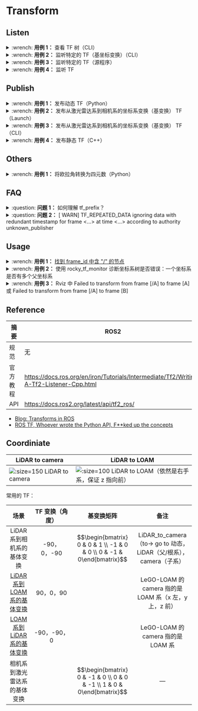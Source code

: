 # Transform

## Listen

<details>
    <summary>:wrench: <b>用例 1：</b>
        查看 TF 树（CLI）
    </summary>

```bash
# >>> 安装依赖 >>>
(ROS1) $ sudo apt install ros-${ROS_DISTRO}-tf2-tools
(ROS2) $ sudo apt install ros-${ROS_DISTRO}-rqt-tf-tree

# >>> 查看TF树（动态查看）>>>
(ROS1) $ rosrun rqt_tf_tree rqt_tf_tree
(ROS2) $ ros2 run rqt_tf_tree rqt_tf_tree

# >>> 生成相关的 PFD 文件（静态查看）>>>
(ROS1) $ rosrun tf2_tools view_frames.py
(ROS2) $ ros2 run tf2_tools view_frames
```

</details>

<details>
    <summary>:wrench: <b>用例 2：</b>
        监听特定的 TF（基坐标变换）（CLI）
    </summary>

```bash
# tf_echo <source_frame> <target_frame>  # 监听source->target的坐标变换（基坐标变换）
(ROS1) $ rosrun tf tf_echo /lidar /camera

# At time 0.000
# - Translation: [0.000, 0.000, 1.000]
# - Rotation: in Quaternion [-0.500, 0.500, -0.500, 0.500]
#            in RPY (radian) [-1.571, -0.000, -1.571]
#            in RPY (degree) [-90.000, -0.000, -90.000]

(ROS2) $ ros2 run tf2_ros tf2_echo <source_frame> <target_frame>

# - Translation: [-0.030, -0.030, 0.020]
# - Rotation: in Quaternion [-0.477, 0.476, -0.532, 0.512]
# - Rotation: in RPY (radian) [-1.480, -0.020, -1.590]
# - Rotation: in RPY (degree) [-84.798, -1.146, -91.100]

# 对应的launch文档如下：
# <node pkg="tf2_ros" exec="static_transform_publisher" name="lidar_2_camera" args="-0.03 -0.03  0.02 -1.59 -0.02 -1.48 lidar camera" />
```

![](https://natsu-akatsuki.oss-cn-guangzhou.aliyuncs.com/img/image-20220312101457181.png ':size=700')


</details>

<details>
    <summary>:wrench: <b>用例 3：</b>
        监听特定的 TF（源程序）
    </summary>

<!-- tabs:start -->

#### **ROS1(C++)**

```cpp
#include <ros/ros.h>
#include <geometry_msgs/TransformStamped.h>
#include <geometry_msgs/Twist.h>

#include <tf2_ros/transform_listener.h>

tf2_ros::Buffer tfBuffer;
tf2_ros::TransformListener tfListener(tfBuffer); // 不能赋值，只能初始化

ros::Rate rate(10.0);
while (node.ok()){
	geometry_msgs::TransformStamped transformStamped;
    try{
        transformStamped = tfBuffer.lookupTransform(toFrameRel, fromFrameRel, ros::Time(0));
    }
    catch (tf2::TransformException &ex) {
    ROS_WARN("%s",ex.what());
    ros::Duration(1.0).sleep();
    continue;
    }

    geometry_msgs::Twist vel_msg;

    vel_msg.angular.z = 4.0 * atan2(transformStamped.transform.translation.y,
    transformStamped.transform.translation.x);
    vel_msg.linear.x = 0.5 * sqrt(pow(transformStamped.transform.translation.x, 2) 
    
    pow(transformStamped.transform.translation.y, 2));
    turtle_vel.publish(vel_msg);

    rate.sleep();
}
```

#### **ROS2(C++)**

> [!note]
>
> `shared_ptr` 封装的 `tf2_ros::TransformListener` 可以赋值

```cpp
// ROS2
#include "tf2/LinearMath/Quaternion.h"
#include "tf2_ros/transform_broadcaster.h"
std::shared_ptr<tf2_ros::TransformListener> tf_listener_{nullptr}; // (this->get_clock());
std::unique_ptr<tf2_ros::Buffer> tf_buffer_;

tf_listener_ = std::make_shared<tf2_ros::TransformListener>(*tf_buffer_); // 传引用

// toFrameRel 系->fromFrameRel 系的坐标系变换 或者 fromFrameRel 系->toFrameRel 的坐标变换
transformStamped = tf_buffer_->lookupTransform(toFrameRel, fromFrameRel, tf2::TimePointZero);

try {
    t = tf_buffer_->lookupTransform(toFrameRel, fromFrameRel, tf2::TimePointZero);
} catch (const tf2::TransformException & ex) {
    RCLCPP_INFO(this->get_logger(), "Could not transform %s to %s: %s", toFrameRel.c_str(), fromFrameRel.c_str(), ex.what());
    return;
}
```

#### **ROS2(Python)**

```python
def transfrom_box3d_frame(self, box3d_src, target_frame, src_frame, ):
    """
    将 A 系 (src_frame) 的 box3d 转换到 B 系 (target_frame) 下
    """
    box3d_target = box3d_src.copy()
    xyz = box3d_target[:, :3]
    xyz = np.hstack((xyz, np.ones((xyz.shape[0], 1))))

    try:
        t = self.tf_buffer.lookup_transform(
            target_frame,
            src_frame,
            rclpy.time.Time())  # 只要最新的数据
        # 获得的是基坐标变换
        x = t.transform.translation.x
        y = t.transform.translation.y
        z = t.transform.translation.z
        rx = t.transform.rotation.x
        ry = t.transform.rotation.y
        rz = t.transform.rotation.z
        rw = t.transform.rotation.w
        r = Rotation.from_quat([rx, ry, rz, rw])
        r = r.as_euler(seq="ZYX", degrees=False)  # 其 TF 变换是 xyz->ypr
        extri_mat = ros_xyzypr_to_tf_mat([x, y, z, r[0], r[1], r[2]], degrees=False, is_basis_change=True)

    except TransformException as ex:
        self.get_logger().info(
            f'Could not transform {src_frame} to {target_frame}: {ex}')
        return

    xyz = np.dot(xyz, extri_mat.T)[:, :3]
    box3d_target[:, :3] = xyz[:, :3]
    return box3d_src
```

<!-- tabs:end -->


</details>

<details>
    <summary>:wrench: <b>用例 4：</b>
        监听 TF 
    </summary>

```python
import rospy
import tf2_ros

if __name__ == '__main__':
    rospy.init_node('tf2_echo_rospy')
tfBuffer = tf2_ros.Buffer()
listener = tf2_ros.TransformListener(tfBuffer)

rate = rospy.Rate(10.0)
while not rospy.is_shutdown():
    try:
        # API 对应 target_frame, source_frame
        # 得到激光雷达系到相机系的基变换
        # 等价于将相机下的点转换到激光雷达系下的描述的坐标变换
        trans = tfBuffer.lookup_transform("lidar", 'camera', rospy.Time())
        pass
    except (tf2_ros.LookupException, tf2_ros.ConnectivityException, tf2_ros.ExtrapolationException):
        rate.sleep()
        continue
    rate.sleep()

```

此处 API 所描述的`target_frame`和`source_frame`的描述的是坐标变换的概念，而不是坐标系变换

|     坐标系      |                      描述                       |
|:------------:|:---------------------------------------------:|
| target_frame | The frame to which data should be transformed |
| source_frame |      The frame where the data originated      |

</details>

## Publish

<details>
    <summary>:wrench: <b>用例 1：</b>
        发布动态 TF（Python）
    </summary>

<!-- tabs:start -->

#### **ROS1(Python)**

```python
#!/usr/bin/env python
import rospy

import tf2_ros
import geometry_msgs.msg

if __name__ == '__main__':
    rospy.init_node('tf2_publisher')
    rate = rospy.Rate(10.0)
    while not rospy.is_shutdown():
        br = tf2_ros.TransformBroadcaster()

        t = geometry_msgs.msg.TransformStamped()
        t.header.stamp = rospy.Time.now()
        t.header.frame_id = "lidar"
        t.child_frame_id = "camera"
        t.transform.translation.x = 0.0
        t.transform.translation.y = 0.0
        t.transform.translation.z = 1.0
        t.transform.rotation.x = -0.50
        t.transform.rotation.y = 0.50
        t.transform.rotation.z = -0.50
        t.transform.rotation.w = 0.50

        br.sendTransform(t)

    rospy.spin()
```

<!-- tabs:end -->

</details>

<details>
    <summary>:wrench: <b>用例 2：</b>
        发布从激光雷达系到相机系的坐标系变换（基变换） TF（Launch）
    </summary>

> [!note]
>
> 机器人操作系统 ROS 的 从左到右的 TF 描述的是基变换，而不是坐标变换

相关参数依次对应：x y z yaw pitch roll 父坐标系（frame_id）子坐标系（child_frame_id），使用的是内旋坐标系

<!-- tabs:start -->

#### **ROS2(XML)**

```xml

<launch>
    <!-- 方案一 -->
    <node pkg="tf2_ros" exec="static_transform_publisher" name="lidar_to_camera" args="0, 0, 1, -1.570795, 0, -1.570795, lidar camera"/> <!-- lidar后面不能加逗号 -->
    <!-- 方案二 -->
    <node pkg="tf2_ros" exec="static_transform_publisher" name="lidar_2_camera" args="--x 0 --y 0 --z 1 --yaw -1.570795 --pitch -1.570795 --roll -1.570795 --frame-id lidar --child-frame-id camera"/>
</launch>
```

#### **ROS2(Python)**

```python
from launch import LaunchDescription
from launch_ros.actions import Node


def generate_launch_description():
    ld = LaunchDescription()

    node = Node(package="tf2_ros",
                executable="static_transform_publisher",
                arguments=['--x', '1.0',
                           '--frame-id', 'lidar',
                           '--child-frame-id', 'camera'])

    ld.add_action(node)

    return ld
```

#### **ROS1(XML)**

```xml

<launch>
    <!-- static_transform_publisher  -->
    <!-- ZYX: 使用的是内旋坐标系 -->
    <!-- 2：有两种解读，一种是go to，一种是relative to， 此处是go to-->
    <node pkg="tf2_ros" type="static_transform_publisher" name="lidar_to_camera" args="0, 0, 1, -1.570795, 0, -1.570795 lidar camera "/>

</launch>
```

<!-- tabs:end -->

> [!note] 如何快速计算基变换矩阵？
>
> 将旧基在新基下的列向量表征矩阵（基使用一维行向量）

</details>

<details>
    <summary>:wrench:
        <b>用例 3：</b>
        发布从激光雷达系到相机系的坐标系变换（基变换） TF（CLI）
    </summary>

```bash
(ROS1) $ rosrun tf2_ros static_transform_publisher 0 0 1 -1.570795 0 -1.570795 lidar camera
# 方案 1
(ROS2) $ ros2 run tf2_ros static_transform_publisher 0 0 1 -1.570795 0 -1.570795 lidar camera
# 方案 2
(ROS2) $ ros2 run tf2_ros static_transform_publisher --x 0 --y 0 --z 1 --yaw -1.570795 --pitch -1.570795 --roll -1.570795 --frame-id lidar --child-frame-id camera
```

</details>

<details>
    <summary>:wrench: <b>用例 4：</b>
        发布静态 TF（C++）
    </summary>

```cpp
#include <tf2/LinearMath/Quaternion.h>
#include <tf2_ros/static_transform_broadcaster.h>

tf2_ros::StaticTransformBroadcaster static_broadcaster_ = tf2_ros::StaticTransformBroadcaster();

geometry_msgs::TransformStamped static_transformStamped;
static_transformStamped.header.stamp = ros::Time::now();
static_transformStamped.header.frame_id = map_frame_;
static_transformStamped.child_frame_id = viewer_frame_;
static_transformStamped.transform.translation.x = coordinate_x;
static_transformStamped.transform.translation.y = coordinate_y;
static_transformStamped.transform.translation.z = coordinate_z;
tf2::Quaternion quat;
quat.setRPY(0, 0, 0);
static_transformStamped.transform.rotation.x = quat.x();
static_transformStamped.transform.rotation.y = quat.y();
static_transformStamped.transform.rotation.z = quat.z();
static_transformStamped.transform.rotation.w = quat.w();

static_broadcaster_.sendTransform(static_transformStamped);    
```

</details>	

## Others

<details>
    <summary>:wrench: <b>用例 1：</b>
        将欧拉角转换为四元数（Python）
    </summary>

<!-- tabs:start -->

#### **ROS1**

只有 ROS1 的 TF 库才有这部分转换，[ROS2 中开发者将 transformations 库解耦出来，使 TF 库更加轻量化](https://github.com/ros/geometry2/issues/222)

```python
# 欧拉角转换为四元数
from tf.transformations import quaternion_from_euler

# 平移量和旋转量转换为变换矩阵
import numpy as np
from tf import TransformerROS

mat = TransformerROS().fromTranslationRotation(np.array([0.45, 0, -0.25]), np.array([-0.5, 0.5, -0.5, 0.5]))
with np.printoptions(precision=2, suppress=True):
    print(np.linalg.inv(mat))
```

<!-- tabs:end -->

</details>

## FAQ

<details>
    <summary>:question: <b>问题 1：</b>
        如何理解 tf_prefix？
    </summary>

[tf_prefix 是 ROS 的参数](https://wiki.ros.org/geometry/CoordinateFrameConventions#geometry.2BAC8-CoordinateFrameConventions.2BAC8-Naming.tf_prefix)（parameter），使用 [tf_prefix](http://wiki.ros.org/geometry/CoordinateFrameConventions) 后，会修饰 frame_name，得到`/[tf_prefix/]frame_name`

参考资料：

1. https://wiki.ros.org/tf/Theory
2. https://wiki.ros.org/tf2
3. https://wiki.ros.org/tf2/Migration: Anyone using the tf::Transformer interface will have the "/" stripped from the frame_id before it is passed to tf2 under the hood.

</details>

<details>
    <summary>:question: <b>问题 2：</b>
        [ WARN] TF_REPEATED_DATA ignoring data with redundant timestamp for frame <...> at time <...> according to authority unknown_publisher
    </summary>

字面意思，同一个 TF（时间戳、坐标系均相同）重复发布了两次，出现这种问题时注意查看发布的 TF 的时间戳

</details>

## Usage

<details>
    <summary>:wrench: <b>用例 1：</b>
        <a href="https://github.com/rkoyama1623/rocky_tf_monitor">找到 frame_id 中含 "/" 的节点</a>
    </summary>

步骤 1：构建测试文件

```xml

<launch>
    <node pkg="tf2_ros" type="static_transform_publisher" name="lidar1_to_camera1" args="0, 0, 1, -1.570795, 0, -1.570795 lidar1 camera1 "/>
    <node pkg="tf2_ros" type="static_transform_publisher" name="lidar2_to_camera2" args="0, 0, 1, -1.570795, 0, -1.570795 /lidar2 /camera2 "/>
    <node pkg="tf" type="static_transform_publisher" name="lidar3_to_camera3" args="0, 0, 1, -1.570795, 0, -1.570795 lidar3 camera3 100"/>
    <node pkg="tf" type="static_transform_publisher" name="lidar4_to_camera4" args="0, 0, 1, -1.570795, 0, -1.570795 /lidar4 /camera4 100"/>
</launch>
```

步骤 2：执行程序 rocky_tf_monitor.py

![](https://natsu-akatsuki.oss-cn-guangzhou.aliyuncs.com/img/2024-04-06_15-47.png)

</details>

<details>
    <summary>:wrench: <b>用例 2：</b>
        使用 rocky_tf_monitor 诊断坐标系树是否错误：一个坐标系是否有多个父坐标系
    </summary>

![](https://natsu-akatsuki.oss-cn-guangzhou.aliyuncs.com/img/image-20240406181137466.png)

</details>

<details>
    <summary>:wrench: <b>用例 3：</b>
        Rviz 中 Failed to transform from frame [/A] to frame [A] 或 Failed to transform from frame [/A] to frame [B]
    </summary>

字面意思

情况 1：frame A 和 /A 是不同的坐标系，需移除 frame A 中的前导符号 "/" \
情况 2：已知发布的点云的 frame_id 为 /A，Rviz 中 Fixed frame 为 B，则可视化时需要 /A -> B 的坐标系变换。尽管在程序中提供了 /A -> /B 的坐标系变换，但 TF2 会自动移除第一个前导符 "/"，因此实际上发布的是 A->B 的坐标系变换。可以将点云的 frame_id 改为 A。

</details>

## Reference

| 摘要   | ROS2                                                                                    | ROS1                                   |
|------|-----------------------------------------------------------------------------------------|----------------------------------------|
| 规范   | 无                                                                                       | https://www.ros.org/reps/rep-0103.html |
| 官方教程 | https://docs.ros.org/en/iron/Tutorials/Intermediate/Tf2/Writing-A-Tf2-Listener-Cpp.html | https://wiki.ros.org/tf2/Tutorials     |
| API  | https://docs.ros2.org/latest/api/tf2_ros/                                               | https://docs.ros2.org/latest/api/tf2/  |

- [Blog: Transforms in ROS](https://nu-msr.github.io/me495_site/lecture05_tf.html)
- [ROS TF, Whoever wrote the Python API, F**ked up the concepts](https://www.hepeng.me/ros-tf-whoever-wrote-the-python-tf-api-f-ked-up-the-concept/)

## Coordiniate

| LiDAR to camera                                                                                                       | LiDAR to LOAM                                                                                                                        |
|-----------------------------------------------------------------------------------------------------------------------|--------------------------------------------------------------------------------------------------------------------------------------|
| ![](https://natsu-akatsuki.oss-cn-guangzhou.aliyuncs.com/img/image-20220312094230162.png ':size=150 LiDAR to camera') | ![](https://natsu-akatsuki.oss-cn-guangzhou.aliyuncs.com/img/image-20230727222925721.png ':size=100 LiDAR to LOAM（依然是右手系，保证 z 指向前）') |

常用的 TF：

|                                                          场景                                                          | TF 变换（角度） |                                 基变换矩阵                                  |                          备注                          |
|:--------------------------------------------------------------------------------------------------------------------:|:---------:|:----------------------------------------------------------------------:|:----------------------------------------------------:|
|                                                   LiDAR 系到相机系的基体变换                                                   | -90，0，-90 | $$\begin{bmatrix} 0 & 0 & 1 \\ -1 & 0 & 0 \\ 0 & -1 & 0\end{bmatrix}$$ | LiDAR_to_camera（to-> go to 动态，LiDAR（父/根系），camera（子系） |
| [LiDAR 系到 LOAM  系的基体变换](https://github.com/RobustFieldAutonomyLab/LeGO-LOAM/blob/master/LeGO-LOAM/launch/run.launch) |  90，0，90  |                                                                        |      LeGO-LOAM 的 camera 指的是 LOAM 系（x 左，y 上，z 前）      |
| [LOAM 系到 LiDAR 系的基体变换](https://github.com/RobustFieldAutonomyLab/LeGO-LOAM/blob/master/LeGO-LOAM/launch/run.launch)  | -90，-90，0 |                                                                        |            LeGO-LOAM 的 camera 指的是 LOAM 系             |
|                                                    相机系到激光雷达系的基体变换                                                    |           | $$\begin{bmatrix} 0 & -1 & 0 \\ 0 & 0 & -1 \\ 1 & 0 & 0\end{bmatrix}$$ |                          —                           |

